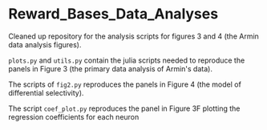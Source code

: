 # Reward_Bases_Data_Analyses
Cleaned up repository for the analysis scripts for figures 3 and 4 (the Armin data analysis figures).

`plots.py` and `utils.py` contain the julia scripts needed to reproduce the panels in Figure 3 (the primary data analysis of Armin's data).

The scripts of `fig2.py` reproduces the panels in Figure 4 (the model of differential selectivity).

The script `coef_plot.py` reproduces the panel in Figure 3F plotting the regression coefficients for each neuron


